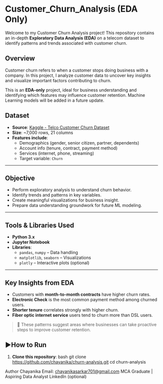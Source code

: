 # Customer_Churn_Analysis (EDA Only)
Welcome to my Customer Churn Analysis project! This repository contains an in-depth **Exploratory Data Analysis (EDA)** on a telecom dataset to identify patterns and trends associated with customer churn.

## Overview

Customer churn refers to when a customer stops doing business with a company. In this project, I analyze customer data to uncover key insights and visualize important factors contributing to churn.

This is an **EDA-only** project, ideal for business understanding and identifying which features may influence customer retention. Machine Learning models will be added in a future update.

## Dataset

- **Source**: [Kaggle - Telco Customer Churn Dataset](https://www.kaggle.com/blastchar/telco-customer-churn)
- **Size**: ~7,000 rows, 21 columns
- **Features include**:
  - Demographics (gender, senior citizen, partner, dependents)
  - Account info (tenure, contract, payment method)
  - Services (internet, phone, streaming)
  - Target variable: `Churn`

---

## Objective

- Perform exploratory analysis to understand churn behavior.
- Identify trends and patterns in key variables.
- Create meaningful visualizations for business insight.
- Prepare data understanding groundwork for future ML modeling.

---

## Tools & Libraries Used

- **Python 3.x**
- **Jupyter Notebook**
- **Libraries**:
  - `pandas`, `numpy` – Data handling
  - `matplotlib`, `seaborn` – Visualizations
  - `plotly` – Interactive plots (optional)

---

## Key Insights from EDA

- Customers with **month-to-month contracts** have higher churn rates.
- **Electronic Check** is the most common payment method among churned users.
- **Shorter tenure** correlates strongly with higher churn.
- **Fiber optic internet service** users tend to churn more than DSL users.

> 📌 These patterns suggest areas where businesses can take proactive steps to improve customer retention.


## ▶How to Run

1. **Clone this repository**:
   bash
   git clone https://github.com/chayanika/churn-analysis.git
   cd churn-analysis

Author
Chayanika
Email: chayanikasarkar701@gmail.com
MCA Graduate | Aspiring Data Analyst
LinkedIn (optional)



